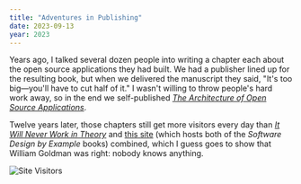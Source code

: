 ```yaml
---
title: "Adventures in Publishing"
date: 2023-09-13
year: 2023
---
```


Years ago,
I talked several dozen people into writing a chapter each
about the open source applications they had built.
We had a publisher lined up for the resulting book,
but when we delivered the manuscript they said,
"It's too big—you'll have to cut half of it."
I wasn't willing to throw people's hard work away,
so in the end we self-published [*The Architecture of Open Source Applications*][aosa].

Twelve years later,
those chapters still get more visitors every day
than [*It Will Never Work in Theory*][nwit]
and [this site][third] (which hosts both of the *Software Design by Example* books)
combined,
which I guess goes to show that William Goldman was right:
nobody knows anything.

<img src="{{'/files/2023/site-visitors.svg' | relative_url}}" alt="Site Visitors">

[aosa]: https://aosabook.org/
[nwit]: https://neverworkintheory.org/
[third]: https://third-bit.com/
